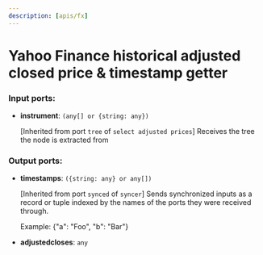 ```yaml
---
description: [apis/fx]
---
```


# Yahoo Finance historical adjusted closed price & timestamp getter

### Input ports:

* __instrument__: `(any[] or {string: any})`

    [Inherited from port `tree` of `select adjusted prices`] 
    Receives the tree the node is extracted from

### Output ports:

* __timestamps__: `({string: any} or any[])`

    [Inherited from port `synced` of `syncer`] 
    Sends synchronized inputs as a record or tuple indexed by the names of the ports they were received through.
    
    Example:
    {"a": "Foo", "b": "Bar"}


* __adjustedcloses__: `any`

